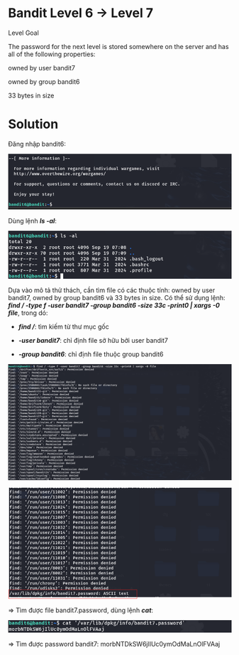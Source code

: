 # Bandit Level 6 → Level 7

Level Goal

The password for the next level is stored somewhere on the server and has all of the following properties:

owned by user bandit7

owned by group bandit6

33 bytes in size

# Solution

Đăng nhập bandit6: 

![img](https://github.com/DucThinh47/OverTheWire/blob/main/Bandit/images/image22.png?raw=true)

Dùng lệnh ***ls -al***: 

![img](https://github.com/DucThinh47/OverTheWire/blob/main/Bandit/images/image23.png?raw=true)

Dựa vào mô tả thử thách, cần tìm file có các thuộc tính: owned by user bandit7, owned by group bandit6 và 33 bytes in size. Có thể sử dụng lệnh: ***find / -type f -user bandit7 -group bandit6 -size 33c -print0 | xargs -0 file***, trong dó: 

- ***find /***: tìm kiếm từ thư mục gốc

- ***-user bandit7***: chỉ định file sở hữu bởi user bandit7

- ***-group bandit6***: chỉ định file thuộc group bandit6

![img](https://github.com/DucThinh47/OverTheWire/blob/main/Bandit/images/image24.png?raw=true)

![img](https://github.com/DucThinh47/OverTheWire/blob/main/Bandit/images/image25.png?raw=true)

=> Tìm được file bandit7.password, dùng lệnh ***cat***:

![img](https://github.com/DucThinh47/OverTheWire/blob/main/Bandit/images/image26.png?raw=true)

=> Tìm được password bandit7: morbNTDkSW6jIlUc0ymOdMaLnOlFVAaj

